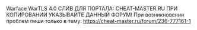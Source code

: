Warface WarTLS 4.0 СЛИВ ДЛЯ ПОРТАЛА: CHEAT-MASTER.RU ПРИ КОПИРОВАНИИ УКАЗЫВАЙТЕ ДАННЫЙ ФОРУМ!
При возникновении проблем пиши только в тему: https://cheat-master.ru/forum/236-777161-1
